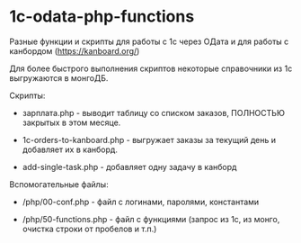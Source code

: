 # 1c-odata-php-functions
Разные функции и скрипты для работы с 1с через ОДата и для работы с канбордом (https://kanboard.org/)

Для более быстрого выполнения скриптов некоторые справочники из 1с выгружаются в монгоДБ.

Скрипты:

- зарплата.php - выводит таблицу со списком заказов, ПОЛНОСТЬЮ закрытых в этом месяце.

- 1c-orders-to-kanboard.php - выгружает заказы за текущий день и добавляет их в канборд.

- add-single-task.php - добавляет одну задачу в канборд

Вспомогательные файлы:

- /php/00-conf.php - файл с логинами, паролями, константами

- /php/50-functions.php - файл с функциями (запрос из 1с, из монго, очистка строки от пробелов и т.п.)
